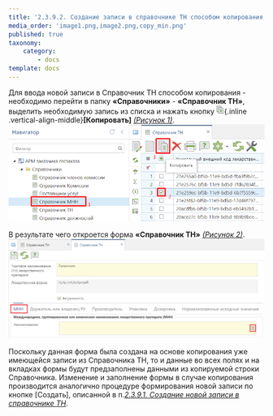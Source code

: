 ```yaml
---
title: '2.3.9.2. Создание записи в справочнике ТН способом копирования'
media_order: 'image1.png,image2.png,copy_min.png'
published: true
taxonomy:
    category:
        - docs
template: docs
---
```


Для ввода новой записи в Справочник ТН  способом копирования - необходимо перейти в папку **«Справочники»** - **«Справочник ТН»**, выделить необходимую запись из списка и нажать кнопку ![](copy_min.png){.inline .vertical-align-middle}**[Копировать]** *[(Рисунок 1)](#ris-01)*.
 ![](image1.png?id=ris-01)

В результате чего откроется форма **«Справочник ТН»** *[(Рисунок 2)](#ris-02)*. 
 ![](image2.png?id=ris-02)

Поскольку данная форма была создана на основе копирования уже имеющейся записи из Справочника ТН, то и данные во всех полях и на вкладках формы будут предзаполнены данными из копируемой строки Справочника. Изменение и заполнение формы в случае копирования производится аналогично процедуре формирования новой записи по кнопке [Создать], описанной в п.[*2.3.9.1. Создание новой записи в справочнике ТН*](/complex-operations/ispolzovanie-dostupnykh-spravochnikov/spravochnik-tn/sozdanie-novoi-zapisi-v-spravochnike-tn).